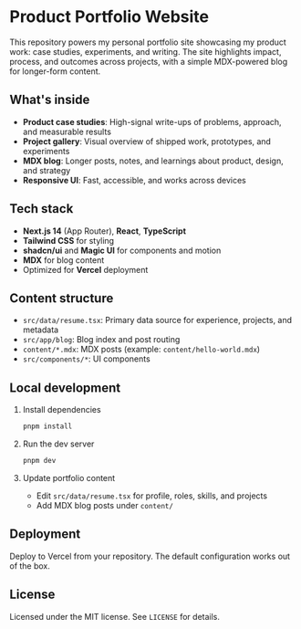 # Product Portfolio Website

This repository powers my personal portfolio site showcasing my product work: case studies, experiments, and writing. The site highlights impact, process, and outcomes across projects, with a simple MDX-powered blog for longer-form content.

## What's inside

- **Product case studies**: High-signal write-ups of problems, approach, and measurable results
- **Project gallery**: Visual overview of shipped work, prototypes, and experiments
- **MDX blog**: Longer posts, notes, and learnings about product, design, and strategy
- **Responsive UI**: Fast, accessible, and works across devices

## Tech stack

- **Next.js 14** (App Router), **React**, **TypeScript**
- **Tailwind CSS** for styling
- **shadcn/ui** and **Magic UI** for components and motion
- **MDX** for blog content
- Optimized for **Vercel** deployment

## Content structure

- `src/data/resume.tsx`: Primary data source for experience, projects, and metadata
- `src/app/blog`: Blog index and post routing
- `content/*.mdx`: MDX posts (example: `content/hello-world.mdx`)
- `src/components/*`: UI components

## Local development

1. Install dependencies

   ```bash
   pnpm install
   ```

2. Run the dev server

   ```bash
   pnpm dev
   ```

3. Update portfolio content

   - Edit `src/data/resume.tsx` for profile, roles, skills, and projects
   - Add MDX blog posts under `content/`

## Deployment

Deploy to Vercel from your repository. The default configuration works out of the box.

## License

Licensed under the MIT license. See `LICENSE` for details.
